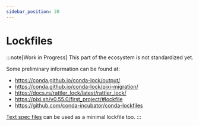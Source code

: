 ```yaml
---
sidebar_position: 20
---
```


# Lockfiles

:::note[Work in Progress]
This part of the ecosystem is not standardized yet.

Some preliminary information can be found at:
- https://conda.github.io/conda-lock/output/
- https://conda.github.io/conda-lock/pixi-migration/
- https://docs.rs/rattler_lock/latest/rattler_lock/
- https://pixi.sh/v0.55.0/first_project/#lockfile
- https://github.com/conda-incubator/conda-lockfiles

[Text spec files](text-spec.md) can be used as a minimal lockfile too.
:::
